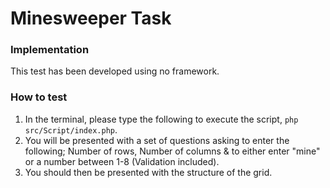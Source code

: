 Minesweeper Task
===============================

### Implementation

This test has been developed using no framework.

### How to test

1. In the terminal, please type the following to execute the script, `php src/Script/index.php`.
2. You will be presented with a set of questions asking to enter the following; Number of rows, Number of columns & to either enter "mine" or a number between 1-8 (Validation included).
3. You should then be presented with the structure of the grid.